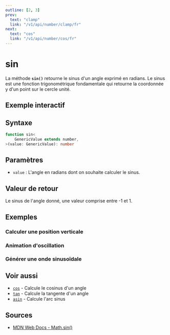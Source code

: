 ```yaml
---
outline: [2, 3]
prev:
  text: "clamp"
  link: "/v1/api/number/clamp/fr"
next:
  text: "cos"
  link: "/v1/api/number/cos/fr"
---
```


# sin

La méthode **`sin()`** retourne le sinus d'un angle exprimé en radians. Le sinus est une fonction trigonométrique fondamentale qui retourne la coordonnée y d'un point sur le cercle unité.

## Exemple interactif

<MonacoTSEditor
  src="/v1/api/number/sin/examples/tryout.doc.ts"
  majorVersion="v1"
  height="250px"
/>

## Syntaxe

```typescript
function sin<
	GenericValue extends number,
>(value: GenericValue): number
```

## Paramètres

- `value` : L'angle en radians dont on souhaite calculer le sinus.

## Valeur de retour

Le sinus de l'angle donné, une valeur comprise entre -1 et 1.

## Exemples

### Calculer une position verticale

<MonacoTSEditor
  	src="/v1/api/number/sin/examples/verticalPosition.doc.ts"
  	majorVersion="v1"
	height="400px"
/>

### Animation d'oscillation

<MonacoTSEditor
  	src="/v1/api/number/sin/examples/oscillation.doc.ts"
  	majorVersion="v1"
	height="450px"
/>

### Générer une onde sinusoïdale

<MonacoTSEditor
  	src="/v1/api/number/sin/examples/waveform.doc.ts"
  	majorVersion="v1"
	height="400px"
/>

## Voir aussi

- [`cos`](/v1/api/number/cos/fr) - Calcule le cosinus d'un angle
- [`tan`](/v1/api/number/tan/fr) - Calcule la tangente d'un angle
- [`asin`](/v1/api/number/asin/fr) - Calcule l'arc sinus

## Sources

- [MDN Web Docs - Math.sin()](https://developer.mozilla.org/fr/docs/Web/JavaScript/Reference/Global_Objects/Math/sin)
